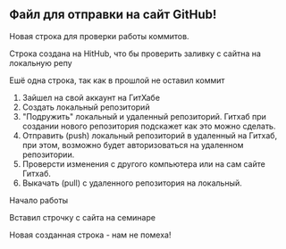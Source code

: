 ## Файл для отправки на сайт GitHub!


Новая строка для проверки работы коммитов.

Строка создана на HitHub, что бы проверить заливку с сайтна на локальную репу

Ешё одна строка, так как в прошлой не оставил коммит


1. Зайшел на свой аккаунт на ГитХабе
2. Создать локальный репозиторий
3. "Подружить" локальный и удаленный репозиторий. Гитхаб при создании нового репозитория подскажет как это можно сделать.
4. Отправить (push) локальный репозиторий в удаленный на Гитхаб, при этом, возможно будет авторизоваться на удаленном репозитории.
5. Проверсти изменения с другого компьютера или на сам сайте Гитхаб.
6. Выкачать (pull) с удаленного репозитория на локальный.

Начало работы

Вставил строчку с сайта на семинаре

Новая созданная строка - нам не помеха!